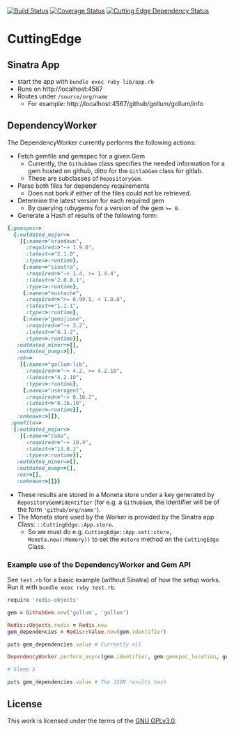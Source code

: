 [![Build Status](https://travis-ci.org/repotag/cutting_edge.svg?branch=master)](https://travis-ci.org/repotag/cutting_edge)
[![Coverage Status](https://coveralls.io/repos/github/repotag/cutting_edge/badge.svg?branch=master)](https://coveralls.io/github/repotag/cutting_edge?branch=master)
[![Cutting Edge Dependency Status](https://dometto-cuttingedge.herokuapp.com/github/repotag/cutting_edge/svg 'Cutting Edge Dependency Status')](https://dometto-cuttingedge.herokuapp.com/github/repotag/cutting_edge/info)

# CuttingEdge

## Sinatra App

* start the app with `bundle exec ruby lib/app.rb`
* Runs on http://localhost:4567
* Routes under `/source/org/name`
  * For example: http://localhost:4567/github/gollum/gollum/info

## DependencyWorker

The DependencyWorker currently performs the following actions:

* Fetch gemfile and gemspec for a given Gem
  * Currently, the `GithubGem` class specifies the needed information for a gem hosted on github, ditto for the `GitlabGem` class for gitlab.
  * These are subclasses of `RepositoryGem`.
* Parse both files for dependency requirements
  * Does not bork if either of the files could not be retrieved.
* Determine the latest version for each required gem
  * By querying rubygems for a version of the gem `>= 0`.
* Generate a Hash of results of the following form:
```ruby
{:gemspec=>
  {:outdated_major=>
    [{:name=>"kramdown",
      :required=>"~> 1.9.0",
      :latest=>"2.1.0",
      :type=>:runtime},
     {:name=>"sinatra",
      :required=>"~> 1.4, >= 1.4.4",
      :latest=>"2.0.8.1",
      :type=>:runtime},
     {:name=>"mustache",
      :required=>">= 0.99.5, < 1.0.0",
      :latest=>"1.1.1",
      :type=>:runtime},
     {:name=>"gemojione",
      :required=>"~> 3.2",
      :latest=>"4.3.2",
      :type=>:runtime}],
   :outdated_minor=>[],
   :outdated_bump=>[],
   :ok=>
    [{:name=>"gollum-lib",
      :required=>"~> 4.2, >= 4.2.10",
      :latest=>"4.2.10",
      :type=>:runtime},
     {:name=>"useragent",
      :required=>"~> 0.16.2",
      :latest=>"0.16.10",
      :type=>:runtime}],
   :unknown=>[]},
 :gemfile=>
  {:outdated_major=>
    [{:name=>"rake",
      :required=>"~> 10.4",
      :latest=>"13.0.1",
      :type=>:runtime}],
   :outdated_minor=>[],
   :outdated_bump=>[],
   :ok=>[],
   :unknown=>[]}}

```
* These results are stored in a Moneta store under a key generated by `RepositoryGem#identifier` (for e.g. a `GithubGem`, the identifier will be of the form `'github/org/name'`).
* The Moneta store used by the Worker is provided by the Sinatra app Class: `::CuttingEdge::App.store`.
  * So we must do e.g. `CuttingEdge::App.set(:store, Moneta.new(:Memory))` to set the `#store` method on the `CuttingEdge` Class.

### Example use of the DependencyWorker and Gem API

See `test.rb` for a basic example (without Sinatra) of how the setup works. Run it with `bundle exec ruby test.rb`.

```ruby
require 'redis-objects'

gem = GithubGem.new('gollum', 'gollum')

Redis::Objects.redis = Redis.new
gem_dependencies = Redis::Value.new(gem.identifier)

puts gem_dependencies.value # Currently nil

DependencyWorker.perform_async(gem.identifier, gem.gemspec_location, gem.gemfile_location) # Fire up a Sidekiq job

# Sleep 5

puts gem_dependencies.value # The JSON results hash
```

## License

This work is licensed under the terms of the [GNU GPLv3.0](LICENSE).
